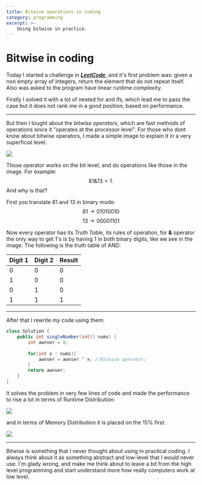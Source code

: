 ```yaml
---
title: Bitwise operations in coding
category: programming
excerpt: >-
    Using bitwise in practice.
---
```



# Bitwise in coding

Today I started a challenge in [__*LeetCode*__](https://leetcode.com/), and it's first problem was:  given a non empty array of integers, return the element that do not repeat itself. Also was asked to the program have linear runtime complexity.

Firstly I solved it with a lot of nested for and ifs, which lead me to pass the case but it does not rank me in a good position, based on performance.

---

But then I tought about the *bitwise operators*, which are fast methods of operations since it "operates at the processor level". For those who dont know about bitwise operators, I made a simple image to explain it in a very superficial level.


![](https://i.imgur.com/s8BQfsH.jpg)

Those operator works on the bit level, and do operations like those in the image. For example:  
$$
 81 \&  13 = 1.
$$ 
And why is that?


First you translate 81 and 13 in binary mode:
$$
81 \longrightarrow 01010010   
$$
$$
13 \longrightarrow 00001101
$$

Now every operator has its *Truth Table*, its rules of operation, for __&__ operator the only way to get 1's is by having 1 in both binary digits, like we see in the image. The following is the truth table of AND:

| Digit 1 | Digit  2 | Result |
| -----   | -------- | -------| 
|   0     |    0     |    0   |
|   1     |    0     |    0   |
|   0     |    1     |    0   |
|   1     |    1     |    1   |

___

After that I rewrite my code using them:  
~~~Java
class Solution {
    public int singleNumber(int[] nums) {
        int awnser = 0;
        
        for(int x : nums){
            awnser = awnser ^ x; //Bitwise operator;
        }
        return awnser;
    }
}

~~~

 It solves the problem in very few lines of code and made the performance to rise a lot in terms of Runtime Distribution:
 
 ![](https://i.imgur.com/tRyTe5w.png)
 
  and in terms of Memory Distribution it is placed on the 15% first.

![](https://i.imgur.com/FcBfBk0.png)

___

Bitwise is something that I never thought about using in practical coding. I always think about it as something abstract and low-level that I would never use. I'm glady wrong, and make me think about to leave a bit from the high level programming and start understand more how really computers work at low level.
